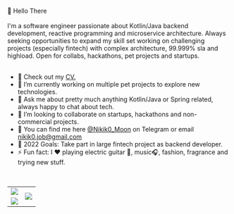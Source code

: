 :wave: Hello There
<br>
<br>
I'm a software engineer passionate about Kotlin/Java backend development, reactive programming and microservice architecture. Always seeking opportunities to
expand my skill set working on challenging projects (especially fintech) with complex architecture, 99.999% sla and highload. Open for collabs, hackathons, pet projects and startups.<br/> 
<br>
- :page_with_curl: Check out my <a href="https://nikik0.github.io/my-CV/">CV.</a><br/> 
- 🔭 I’m currently working on multiple pet projects to explore new technologies.<br/>
- 💬 Ask me about pretty much anything Kotlin/Java or Spring related, always happy to chat about tech.<br/> 
- 👯 I’m looking to collaborate on startups, hackathons and non-commercial projects.<br/>
- 📩 You can find me here <a href ="https://t.me/Nikik0_Moon">@Nikik0_Moon</a> on Telegram or email <a href="mailto:nikik0.job@gmail.com">nikik0.job@gmail.com</a> <br/>   
- 🥅 2022 Goals: Take part in large fintech project as backend developer.<br/>
- ⚡ Fun fact: I ❤️ playing electric guitar :guitar:, music🎧, fashion, fragrance and trying new stuff.<br/> 
<br>
<table>
	<tbody>
		<tr>
			<td>
                <img src="https://github-readme-stats.vercel.app/api?username=Nikik0&count_private=true&theme=dark&show_icons=true" align="center"/>
            </td>
			<td rowspan="2">
                <img src="https://spotify-recently-played-readme.vercel.app/api?user=3fmocrfm6tirkgv292q06zdfy&count=10&width=500" align="center"/>
            </td>
		</tr>
		<tr>
			<td>
                <img src="https://github-readme-stats.vercel.app/api/top-langs/?username=Nikik0&theme=dark" align="center"/>
            </td>
		</tr>
	</tbody>
</table>
